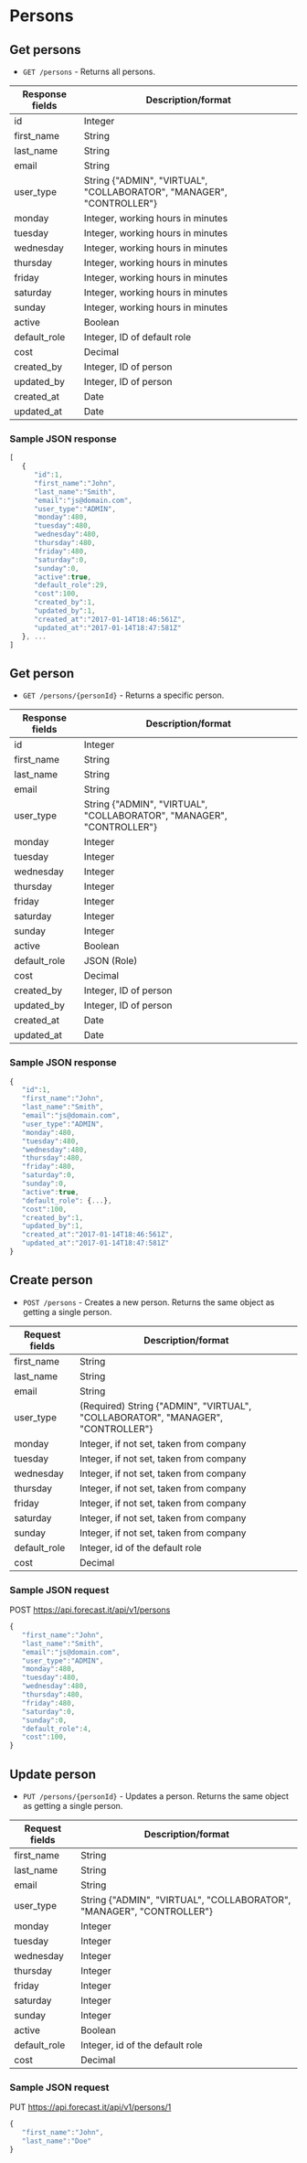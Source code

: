 # Persons

## Get persons

* `GET /persons` - Returns all persons.

|Response fields | Description/format|
|------------ | -------------|
|id | Integer|
|first_name | String|
|last_name | String|
|email | String|
|user_type | String {"ADMIN", "VIRTUAL", "COLLABORATOR", "MANAGER", "CONTROLLER"}|
|monday | Integer, working hours in minutes|
|tuesday | Integer, working hours in minutes|
|wednesday | Integer, working hours in minutes|
|thursday | Integer, working hours in minutes|
|friday | Integer, working hours in minutes|
|saturday | Integer, working hours in minutes|
|sunday | Integer, working hours in minutes|
|active | Boolean|
|default_role | Integer, ID of default role|
|cost | Decimal|
|created_by | Integer, ID of person|
|updated_by | Integer, ID of person|
|created_at | Date|
|updated_at | Date|

### Sample JSON response
```javascript
[
   {
      "id":1,
      "first_name":"John",
      "last_name":"Smith",
      "email":"js@domain.com",
      "user_type":"ADMIN",
      "monday":480,
      "tuesday":480,
      "wednesday":480,
      "thursday":480,
      "friday":480,
      "saturday":0,
      "sunday":0,
      "active":true,
      "default_role":29,
      "cost":100,
      "created_by":1,
      "updated_by":1,
      "created_at":"2017-01-14T18:46:561Z",
      "updated_at":"2017-01-14T18:47:581Z"
   }, ...
]
```

## Get person

* `GET /persons/{personId}` - Returns a specific person.

|Response fields | Description/format|
|------------ | -------------|
|id | Integer|
|first_name | String|
|last_name | String|
|email | String|
|user_type | String {"ADMIN", "VIRTUAL", "COLLABORATOR", "MANAGER", "CONTROLLER"}|
|monday | Integer|
|tuesday | Integer|
|wednesday | Integer|
|thursday | Integer|
|friday | Integer|
|saturday | Integer|
|sunday | Integer|
|active | Boolean|
|default_role | JSON (Role)|
|cost | Decimal|
|created_by | Integer, ID of person|
|updated_by | Integer, ID of person|
|created_at | Date|
|updated_at | Date|

### Sample JSON response
```javascript
{
   "id":1,
   "first_name":"John",
   "last_name":"Smith",
   "email":"js@domain.com",
   "user_type":"ADMIN",
   "monday":480,
   "tuesday":480,
   "wednesday":480,
   "thursday":480,
   "friday":480,
   "saturday":0,
   "sunday":0,
   "active":true,
   "default_role": {...},
   "cost":100,
   "created_by":1,
   "updated_by":1,
   "created_at":"2017-01-14T18:46:561Z",
   "updated_at":"2017-01-14T18:47:581Z"
}
```

## Create person

* `POST /persons` - Creates a new person. Returns the same object as getting a single person.

|Request fields | Description/format|
|------------ | -------------|
|first_name | String|
|last_name | String|
|email | String|
|user_type | (Required) String {"ADMIN", "VIRTUAL", "COLLABORATOR", "MANAGER", "CONTROLLER"}|
|monday | Integer, if not set, taken from company|
|tuesday | Integer, if not set, taken from company|
|wednesday | Integer, if not set, taken from company|
|thursday | Integer, if not set, taken from company|
|friday | Integer, if not set, taken from company|
|saturday | Integer, if not set, taken from company|
|sunday | Integer, if not set, taken from company|
|default_role | Integer, id of the default role|
|cost | Decimal|

### Sample JSON request
POST https://api.forecast.it/api/v1/persons

```javascript
{
   "first_name":"John",
   "last_name":"Smith",
   "email":"js@domain.com",
   "user_type":"ADMIN",
   "monday":480,
   "tuesday":480,
   "wednesday":480,
   "thursday":480,
   "friday":480,
   "saturday":0,
   "sunday":0,
   "default_role":4,
   "cost":100,
}
```

## Update person

* `PUT /persons/{personId}` - Updates a person. Returns the same object as getting a single person.

|Request fields | Description/format|
|------------ | -------------|
|first_name | String|
|last_name | String|
|email | String|
|user_type | String {"ADMIN", "VIRTUAL", "COLLABORATOR", "MANAGER", "CONTROLLER"}|
|monday | Integer|
|tuesday | Integer|
|wednesday | Integer|
|thursday | Integer|
|friday | Integer|
|saturday | Integer|
|sunday | Integer|
|active | Boolean|
|default_role | Integer, id of the default role|
|cost | Decimal|

### Sample JSON request
PUT https://api.forecast.it/api/v1/persons/1

```javascript
{
   "first_name":"John",
   "last_name":"Doe"
}
```